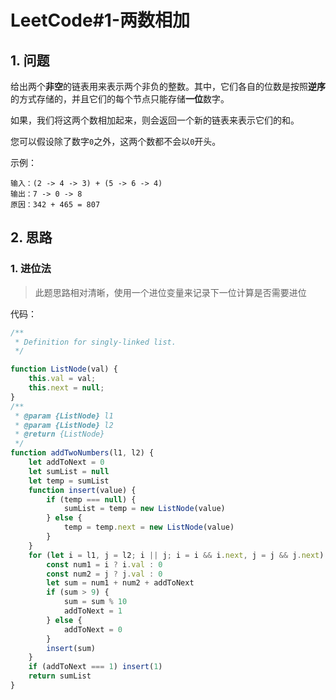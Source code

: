 # LeetCode#1-两数相加
## 1. 问题
给出两个**非空**的链表用来表示两个非负的整数。其中，它们各自的位数是按照**逆序**的方式存储的，并且它们的每个节点只能存储**一位**数字。

如果，我们将这两个数相加起来，则会返回一个新的链表来表示它们的和。

您可以假设除了数字`0`之外，这两个数都不会以`0`开头。

示例：
```
输入：(2 -> 4 -> 3) + (5 -> 6 -> 4)
输出：7 -> 0 -> 8
原因：342 + 465 = 807
```



## 2. 思路
### 1. 进位法
> 此题思路相对清晰，使用一个进位变量来记录下一位计算是否需要进位

代码：
```javascript
/**
 * Definition for singly-linked list.
 */

function ListNode(val) {
    this.val = val;
    this.next = null;
}
/**
 * @param {ListNode} l1
 * @param {ListNode} l2
 * @return {ListNode}
 */
function addTwoNumbers(l1, l2) {
    let addToNext = 0
    let sumList = null
    let temp = sumList
    function insert(value) {
        if (temp === null) {
            sumList = temp = new ListNode(value)
        } else {
            temp = temp.next = new ListNode(value)
        }
    }
    for (let i = l1, j = l2; i || j; i = i && i.next, j = j && j.next) {
        const num1 = i ? i.val : 0
        const num2 = j ? j.val : 0
        let sum = num1 + num2 + addToNext
        if (sum > 9) {
            sum = sum % 10
            addToNext = 1
        } else {
            addToNext = 0
        }
        insert(sum)
    }
    if (addToNext === 1) insert(1)
    return sumList
}
```





